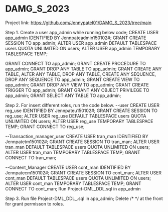 # DAMG_S_2023

Project link: https://github.com/Jennypatel01/DAMG_S_2023/tree/main

Step 1. Create a user app_admin while running below code;
CREATE USER app_admin IDENTIFIED BY Jennpateadmin150102#;
GRANT CREATE SESSION TO app_admin;
ALTER USER app_admin DEFAULT TABLESPACE users QUOTA UNLIMITED ON users;
ALTER USER app_admin TEMPORARY TABLESPACE TEMP;

GRANT CONNECT TO app_admin;
GRANT CREATE PROCEDURE TO app_admin;
GRANT DROP ANY TABLE TO app_admin;
GRANT CREATE ANY TABLE, ALTER ANY TABLE, DROP ANY TABLE, CREATE ANY SEQUENCE, DROP ANY SEQUENCE TO app_admin;
GRANT CREATE VIEW TO app_admin;
GRANT DROP ANY VIEW TO app_admin;
GRANT CREATE TRIGGER TO app_admin;
GRANT GRANT ANY OBJECT PRIVILEGE TO app_admin;
GRANT SELECT ANY TABLE TO app_admin;


Step 2. For insert different roles, run the code below.
--user
CREATE USER reg_use IDENTIFIED BY Jennpateu150102#;
GRANT CREATE SESSION TO reg_use;
ALTER USER reg_use DEFAULT TABLESPACE users QUOTA UNLIMITED ON users;
ALTER USER reg_use TEMPORARY TABLESPACE TEMP;
GRANT CONNECT TO reg_use;

--Transaction_manager_user
CREATE USER tran_man IDENTIFIED BY Jennpatetm150102#;
GRANT CREATE SESSION TO tran_man;
ALTER USER tran_man DEFAULT TABLESPACE users QUOTA UNLIMITED ON users;
ALTER USER tran_man TEMPORARY TABLESPACE TEMP;
GRANT CONNECT TO tran_man;

--Content_Manager
CREATE USER cont_man IDENTIFIED BY Jennpatecm150102#;
GRANT CREATE SESSION TO cont_man;
ALTER USER cont_man DEFAULT TABLESPACE users QUOTA UNLIMITED ON users;
ALTER USER cont_man TEMPORARY TABLESPACE TEMP;
GRANT CONNECT TO cont_man;
Run Project-DML_DDL.sql in app_admin


Step 3. Run file Project-DML_DDL_.sql in app_admin; Delete /* */ at the front for grant permisson to roles.

